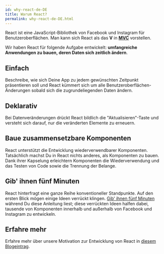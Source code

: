 ```yaml
---
id: why-react-de-DE
title: Warum React?
permalink: why-react-de-DE.html
---
```

React ist eine JavaScript-Bibliothek von Facebook und Instagram für Benutzeroberflächen. Man kann sich React als das **V** in **[MVC](https://de.wikipedia.org/wiki/Model_View_Controller)** vorstellen.

Wir haben React für folgende Aufgabe entwickelt: **umfangreiche Anwendungen zu bauen, deren Daten sich zeitlich ändern**.

## Einfach

Beschreibe, wie sich Deine App zu jedem gewünschten Zeitpunkt präsentieren soll und React kümmert sich um alle Benutzeroberflächen-Änderungen sobald sich die zugrundeliegenden Daten ändern.

## Deklarativ

Bei Datenveränderungen drückt React bildlich die "Aktualisieren"-Taste und versteht sich darauf, nur die veränderten Elemente zu erneuern.

## Baue zusammensetzbare Komponenten

React unterstützt die Entwicklung wiederverwendbarer Komponenten. Tatsächlich machst Du in React nichts anderes, als Komponenten zu bauen. Dank ihrer Kapselung erleichtern Komponenten die Wiederverwendung und das Testen von Code sowie die Trennung der Belange. 

## Gib' ihnen fünf Minuten

React hinterfragt eine ganze Reihe konventioneller Standpunkte. Auf den ersten Blick mögen einige Ideen verrückt klingen. [Gib' ihnen fünf Minuten](https://signalvnoise.com/posts/3124-give-it-five-minutes) während Du diese Anleitung liest; diese verrückten Ideen halfen dabei, tausende von Komponenten innerhalb und außerhalb von Facebook und Instagram zu entwickeln.

## Erfahre mehr

Erfahre mehr über unsere Motivation zur Entwicklung von React in [diesem Blogeintrag](https://facebook.github.io/react/docs/why-react.html).
